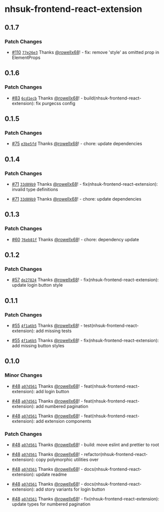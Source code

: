 # nhsuk-frontend-react-extension

## 0.1.7

### Patch Changes

- [#110](https://github.com/rowellx68/nhs-components/pull/110) [`77e26e3`](https://github.com/rowellx68/nhs-components/commit/77e26e390388e295630fab46aea682b1768e1190) Thanks [@rowellx68](https://github.com/rowellx68)! - fix: remove 'style' as omitted prop in ElementProps

## 0.1.6

### Patch Changes

- [#83](https://github.com/rowellx68/nhs-components/pull/83) [`6cd1ecb`](https://github.com/rowellx68/nhs-components/commit/6cd1ecb4cf995b7572fa7c1e1a41f70c470bad21) Thanks [@rowellx68](https://github.com/rowellx68)! - build(nhsuk-frontend-react-extension): fix purgecss config

## 0.1.5

### Patch Changes

- [#75](https://github.com/rowellx68/nhs-components/pull/75) [`e3be5fd`](https://github.com/rowellx68/nhs-components/commit/e3be5fd72bec09caf89e5c91f02186748b3c0c3b) Thanks [@rowellx68](https://github.com/rowellx68)! - chore: update dependencies

## 0.1.4

### Patch Changes

- [#71](https://github.com/rowellx68/nhs-components/pull/71) [`33d09b9`](https://github.com/rowellx68/nhs-components/commit/33d09b9dc43a0fac708152b2a1d90f8f206c59eb) Thanks [@rowellx68](https://github.com/rowellx68)! - fix(nhsuk-frontend-react-extension): invalid type definitions

- [#71](https://github.com/rowellx68/nhs-components/pull/71) [`33d09b9`](https://github.com/rowellx68/nhs-components/commit/33d09b9dc43a0fac708152b2a1d90f8f206c59eb) Thanks [@rowellx68](https://github.com/rowellx68)! - chore: update dependencies

## 0.1.3

### Patch Changes

- [#60](https://github.com/rowellx68/nhs-components/pull/60) [`76eb81f`](https://github.com/rowellx68/nhs-components/commit/76eb81f8b2613ccfef3f2e418046c6eefe44b284) Thanks [@rowellx68](https://github.com/rowellx68)! - chore: dependency update

## 0.1.2

### Patch Changes

- [#57](https://github.com/rowellx68/nhs-components/pull/57) [`de27824`](https://github.com/rowellx68/nhs-components/commit/de27824fba0418b0f3fc57dad4ebcd0addcde047) Thanks [@rowellx68](https://github.com/rowellx68)! - fix(nhsuk-frontend-react-extension): update login button style

## 0.1.1

### Patch Changes

- [#55](https://github.com/rowellx68/nhs-components/pull/55) [`4f1a6b5`](https://github.com/rowellx68/nhs-components/commit/4f1a6b52aff2c7b373aef9811e2d4a173ac62b20) Thanks [@rowellx68](https://github.com/rowellx68)! - test(nhsuk-frontend-react-extension): add missing tests

- [#55](https://github.com/rowellx68/nhs-components/pull/55) [`4f1a6b5`](https://github.com/rowellx68/nhs-components/commit/4f1a6b52aff2c7b373aef9811e2d4a173ac62b20) Thanks [@rowellx68](https://github.com/rowellx68)! - fix(nhsuk-frontend-react-extension): add missing button styles

## 0.1.0

### Minor Changes

- [#48](https://github.com/rowellx68/nhs-components/pull/48) [`a07d561`](https://github.com/rowellx68/nhs-components/commit/a07d56150e660ba8e49f811a9ab7a8daef0f8b27) Thanks [@rowellx68](https://github.com/rowellx68)! - feat(nhsuk-frontend-react-extension): add login button

- [#48](https://github.com/rowellx68/nhs-components/pull/48) [`a07d561`](https://github.com/rowellx68/nhs-components/commit/a07d56150e660ba8e49f811a9ab7a8daef0f8b27) Thanks [@rowellx68](https://github.com/rowellx68)! - feat(nhsuk-frontend-react-extension): add numbered pagination

- [#48](https://github.com/rowellx68/nhs-components/pull/48) [`a07d561`](https://github.com/rowellx68/nhs-components/commit/a07d56150e660ba8e49f811a9ab7a8daef0f8b27) Thanks [@rowellx68](https://github.com/rowellx68)! - feat(nhsuk-frontend-react-extension): add extension components

### Patch Changes

- [#48](https://github.com/rowellx68/nhs-components/pull/48) [`a07d561`](https://github.com/rowellx68/nhs-components/commit/a07d56150e660ba8e49f811a9ab7a8daef0f8b27) Thanks [@rowellx68](https://github.com/rowellx68)! - build: move eslint and prettier to root

- [#48](https://github.com/rowellx68/nhs-components/pull/48) [`a07d561`](https://github.com/rowellx68/nhs-components/commit/a07d56150e660ba8e49f811a9ab7a8daef0f8b27) Thanks [@rowellx68](https://github.com/rowellx68)! - refactor(nhsuk-frontend-react-extension): copy polymorphic utilities over

- [#48](https://github.com/rowellx68/nhs-components/pull/48) [`a07d561`](https://github.com/rowellx68/nhs-components/commit/a07d56150e660ba8e49f811a9ab7a8daef0f8b27) Thanks [@rowellx68](https://github.com/rowellx68)! - docs(nhsuk-frontend-react-extension): update readme

- [#48](https://github.com/rowellx68/nhs-components/pull/48) [`a07d561`](https://github.com/rowellx68/nhs-components/commit/a07d56150e660ba8e49f811a9ab7a8daef0f8b27) Thanks [@rowellx68](https://github.com/rowellx68)! - docs(nhsuk-frontend-react-extension): add story variants for login button

- [#48](https://github.com/rowellx68/nhs-components/pull/48) [`a07d561`](https://github.com/rowellx68/nhs-components/commit/a07d56150e660ba8e49f811a9ab7a8daef0f8b27) Thanks [@rowellx68](https://github.com/rowellx68)! - fix(nhsuk-frontend-react-extension): update types for numbered pagination
